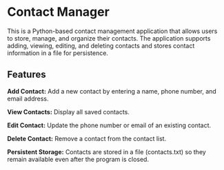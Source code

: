 # Contact Manager
This is a Python-based contact management application that allows users to store, manage, and organize their contacts. The application supports adding, viewing, editing, and deleting contacts and stores contact information in a file for persistence.

## Features
<b>Add Contact:</b> Add a new contact by entering a name, phone number, and email address.

<b>View Contacts:</b> Display all saved contacts.

<b>Edit Contact:</b> Update the phone number or email of an existing contact.

<b>Delete Contact:</b> Remove a contact from the contact list.

<b>Persistent Storage:</b> Contacts are stored in a file (contacts.txt) so they remain available even after the program is closed.
